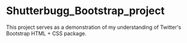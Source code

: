 # Shutterbugg_Bootstrap_project
This project serves as a demonstration of my understanding of Twitter's Bootstrap HTML + CSS package.
